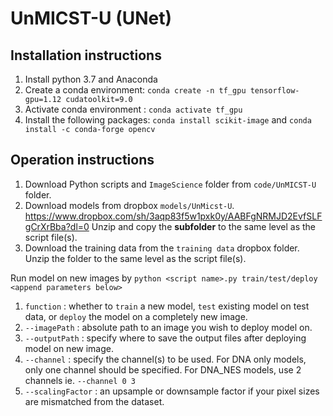 # UnMICST-U (UNet)

## Installation instructions
1. Install python 3.7 and Anaconda
2. Create a conda environment: `conda create -n tf_gpu tensorflow-gpu=1.12 cudatoolkit=9.0`
3. Activate conda environment : `conda activate tf_gpu`
4. Install the following packages: `conda install scikit-image` and `conda install -c conda-forge opencv`

## Operation instructions
1. Download Python scripts and `ImageScience` folder from `code/UnMICST-U` folder. 
2. Download models from dropbox `models/UnMicst-U`. https://www.dropbox.com/sh/3aqp83f5w1pxk0y/AABFgNRMJD2EvfSLFgCrXrBba?dl=0 Unzip and copy the **subfolder** to the same level as the script file(s).
4. Download the training data from the `training data` dropbox folder. Unzip the folder to the same level as the script file(s).

Run model on new images by `python <script name>.py train/test/deploy <append parameters below>`
1. `function` : whether to `train` a new model, `test` existing model on test data, or `deploy` the model on a completely new image.
2. `--imagePath` : absolute path to an image you wish to deploy model on.
3. `--outputPath` : specify where to save the output files after deploying model on new image.
4. `--channel` : specify the channel(s) to be used. For DNA only models, only one channel should be specified. For DNA_NES models, use 2 channels ie. `--channel 0 3`
5. `--scalingFactor` : an upsample or downsample factor if your pixel sizes are mismatched from the dataset.

